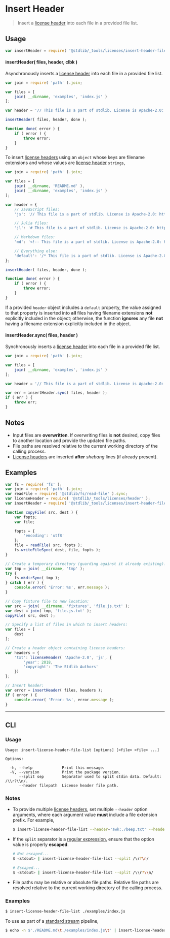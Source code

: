 <!--

@license Apache-2.0

Copyright (c) 2018 The Stdlib Authors.

Licensed under the Apache License, Version 2.0 (the "License");
you may not use this file except in compliance with the License.
You may obtain a copy of the License at

   http://www.apache.org/licenses/LICENSE-2.0

Unless required by applicable law or agreed to in writing, software
distributed under the License is distributed on an "AS IS" BASIS,
WITHOUT WARRANTIES OR CONDITIONS OF ANY KIND, either express or implied.
See the License for the specific language governing permissions and
limitations under the License.

-->

# Insert Header

> Insert a [license header][@stdlib/_tools/licenses/header] into each file in a provided file list.

<section class="usage">

## Usage

```javascript
var insertHeader = require( '@stdlib/_tools/licenses/insert-header-file-list' );
```

#### insertHeader( files, header, clbk )

Asynchronously inserts a [license header][@stdlib/_tools/licenses/header] into each file in a provided file list.

<!-- run-disable -->

```javascript
var join = require( 'path' ).join;

var files = [
    join( __dirname, 'examples', 'index.js' )
];

var header = '// This file is a part of stdlib. License is Apache-2.0: http://www.apache.org/licenses/LICENSE-2.0';

insertHeader( files, header, done );

function done( error ) {
    if ( error ) {
        throw error;
    }
}
```

To insert [license headers][@stdlib/_tools/licenses/header] using an `object` whose keys are filename extensions and whose values are [license header][@stdlib/_tools/licenses/header] `strings`,

<!-- run-disable -->

```javascript
var join = require( 'path' ).join;

var files = [
    join( __dirname, 'README.md' ),
    join( __dirname, 'examples', 'index.js' )
];

var header = {
    // JavaScript files:
    'js': '// This file is a part of stdlib. License is Apache-2.0: http://www.apache.org/licenses/LICENSE-2.0',

    // Julia files:
    'jl': '# This file is a part of stdlib. License is Apache-2.0: http://www.apache.org/licenses/LICENSE-2.0',

    // Markdown files:
    'md': '<!-- This file is a part of stdlib. License is Apache-2.0: http://www.apache.org/licenses/LICENSE-2.0 -->',

    // Everything else:
    'default': '/* This file is a part of stdlib. License is Apache-2.0: http://www.apache.org/licenses/LICENSE-2.0 */'
};

insertHeader( files, header, done );

function done( error ) {
    if ( error ) {
        throw error;
    }
}
```

If a provided `header` object includes a `default` property, the value assigned to that property is inserted into **all** files having filename extensions **not** explicitly included in the object; otherwise, the function **ignores** any file **not** having a filename extension explicitly included in the object.

#### insertHeader.sync( files, header )

Synchronously inserts a [license header][@stdlib/_tools/licenses/header] into each file in a provided file list.

<!-- run-disable -->

```javascript
var join = require( 'path' ).join;

var files = [
    join( __dirname, 'examples', 'index.js' )
];

var header = '// This file is a part of stdlib. License is Apache-2.0: http://www.apache.org/licenses/LICENSE-2.0';

var err = insertHeader.sync( files, header );
if ( err ) {
    throw err;
}
```

</section>

<!-- /.usage -->

<section class="notes">

## Notes

-   Input files are **overwritten**. If overwriting files is **not** desired, copy files to another location and provide the updated file paths.
-   File paths are resolved relative to the current working directory of the calling process.
-   [License headers][@stdlib/_tools/licenses/header] are inserted **after** _shebang_ lines (if already present).

</section>

<!-- /.notes -->

<section class="examples">

## Examples

<!-- TODO: replace with stdlib pkgs for fs functionality -->

<!-- eslint no-undef: "error" -->

```javascript
var fs = require( 'fs' );
var join = require( 'path' ).join;
var readFile = require( '@stdlib/fs/read-file' ).sync;
var licenseHeader = require( '@stdlib/_tools/licenses/header' );
var insertHeader = require( '@stdlib/_tools/licenses/insert-header-file-list' ).sync;

function copyFile( src, dest ) {
    var fopts;
    var file;

    fopts = {
        'encoding': 'utf8'
    };
    file = readFile( src, fopts );
    fs.writeFileSync( dest, file, fopts );
}

// Create a temporary directory (guarding against it already existing):
var tmp = join( __dirname, 'tmp' );
try {
    fs.mkdirSync( tmp );
} catch ( err ) {
    console.error( 'Error: %s', err.message );
}

// Copy fixture file to new location:
var src = join( __dirname, 'fixtures', 'file.js.txt' );
var dest = join( tmp, 'file.js.txt' );
copyFile( src, dest );

// Specify a list of files in which to insert headers:
var files = [
    dest
];

// Create a header object containing license headers:
var headers = {
    'txt': licenseHeader( 'Apache-2.0', 'js', {
        'year': 2018,
        'copyright': 'The Stdlib Authors'
    })
};

// Insert header:
var error = insertHeader( files, headers );
if ( error ) {
    console.error( 'Error: %s', error.message );
}
```

</section>

<!-- /.examples -->

* * *

<section class="cli">

## CLI

<section class="usage">

### Usage

```text
Usage: insert-license-header-file-list [options] [<file> <file> ...]

Options:

  -h, --help             Print this message.
  -V, --version          Print the package version.
      --split sep        Separator used to split stdin data. Default: /\\r?\\n/.
      --header filepath  License header file path.
```

</section>

<!-- /.usage -->

<section class="notes">

### Notes

-   To provide multiple [license headers][@stdlib/_tools/licenses/header], set multiple `--header` option arguments, where each argument value **must** include a file extension prefix. For example,

    <!-- run-disable -->

    ```bash
    $ insert-license-header-file-list --header='awk:./beep.txt' --header='js:./boop.txt' --header='default:./foo.txt' ./README.md
    ```

-   If the `split` separator is a [regular expression][mdn-regexp], ensure that the option value is properly **escaped**.

    <!-- run-disable -->

    ```bash
    # Not escaped...
    $ <stdout> | insert-license-header-file-list --split /\r?\n/

    # Escaped...
    $ <stdout> | insert-license-header-file-list --split /\\r?\\n/
    ```

-   File paths may be relative or absolute file paths. Relative file paths are resolved relative to the current working directory of the calling process.

</section>

<!-- /.notes -->

<section class="examples">

### Examples

<!-- run-disable -->

```bash
$ insert-license-header-file-list ./examples/index.js
```

To use as part of a [standard stream][standard-stream] pipeline,

<!-- run-disable -->

```bash
$ echo -n $'./README.md\t./examples/index.js\t' | insert-license-header-file-list --split /\\t/
```

</section>

<!-- /.examples -->

</section>

<!-- /.cli -->

<section class="links">

[mdn-regexp]: https://developer.mozilla.org/en-US/docs/Web/JavaScript/Guide/Regular_Expressions

[standard-stream]: http://en.wikipedia.org/wiki/Pipeline_%28Unix%29

[@stdlib/_tools/licenses/header]: https://github.com/stdlib-js/stdlib

</section>

<!-- /.links -->
